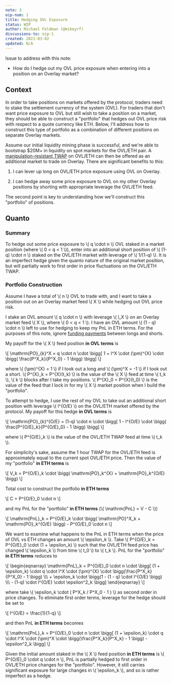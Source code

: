 ```yaml
---
note: 3
oip-num: 1
title: Hedging OVL Exposure
status: WIP
author: Michael Feldman (@mikeyrf)
discussions-to: oip-1
created: 2021-03-02
updated: N/A
---
```


Issue to address with this note:

- How do I hedge out my OVL price exposure when entering into a position on an Overlay market?


## Context

In order to take positions on markets offered by the protocol, traders need to stake the settlement currency of the system (OVL). For traders that don't want price exposure to OVL but still wish to take a position on a market, they should be able to construct a "portfolio" that hedges out OVL price risk with respect to a quote currency like ETH. Below, I'll address how to construct this type of portfolio as a combination of different positions on separate Overlay markets.

Assume our initial liquidity mining phase is successful, and we're able to bootstrap $20M+ in liquidity on spot markets for the OVL/ETH pair. A [manipulation-resistant TWAP](note-2) on OVL/ETH can then be offered as an additional market to trade on Overlay. There are significant benefits to this:

1. I can lever up long on OVL/ETH price exposure using OVL on Overlay.

2. I can hedge away some price exposure to OVL on my other Overlay positions by shorting with appropriate leverage the OVL/ETH feed.

The second point is key to understanding how we'll construct this "portfolio" of positions.


## Quanto

### Summary

To hedge out some price exposure to \\( q \cdot n \\) OVL staked in a market position (where \\( 0 < q < 1 \\)), enter into an additional short position of \\( (1-q) \cdot n \\) staked on the OVL/ETH market with leverage of \\( 1/(1-q) \\). It is an imperfect hedge given the quanto nature of the original market position, but will partially work to first order in price fluctuations on the OVL/ETH TWAP.

### Portfolio Construction

Assume I have a total of \\( n \\) OVL to trade with, and I want to take a position out on an Overlay market feed \\( X \\) while hedging out OVL price risk.

I stake an OVL amount \\( q \cdot n \\) with leverage \\( l_X \\) on an Overlay market feed \\( X \\), where \\( 0 < q < 1 \\). I have an OVL amount \\( (1 - q) \cdot n \\) left to use for hedging to keep my PnL in ETH terms. For the purposes of this note, ignore [funding payments](note-1) between longs and shorts.

My payoff for the \\( X \\) feed position **in OVL terms** is

\\[ \mathrm{PO}\_{k}^X = q \cdot n \cdot \bigg[ 1 + l^X \cdot (\pm)^{X} \cdot \bigg( \frac{P^X_k}{P^X_0} - 1 \bigg) \bigg] \\]

where \\( (\pm)^{X} = 1 \\) if I took out a long and \\( (\pm)^X = -1 \\) if I took out a short. \\( P^{X}_k = P^{X}(t_k) \\) is the value of the \\( X \\) feed at time \\( t_k \\), \\( k \\) blocks after I take my positions. \\( P^{X}_0 = P^{X}(t_0) \\) is the value of the feed that I lock in for my \\( X \\) market position when I build the "portfolio".

To attempt to hedge, I use the rest of my OVL to take out an additional short position with leverage \\( l^{O/E} \\) on the OVL/ETH market offered by the protocol. My payoff for this hedge **in OVL terms** is

\\[ \mathrm{PO}\_{k}^{O/E} = (1-q) \cdot n \cdot \bigg[ 1 - l^{O/E} \cdot \bigg( \frac{P^{O/E}_k}{P^{O/E}_0} - 1 \bigg) \bigg] \\]

where \\( P^{O/E}_k \\) is the value of the OVL/ETH TWAP feed at time \\( t_k \\).

For simplicity's sake, assume the 1 hour TWAP for the OVL/ETH feed is approximately equal to the current spot OVL/ETH price. Then the value of my "portfolio" **in ETH terms** is

\\[ V_k = P^{O/E}\_k \cdot \bigg( \mathrm{PO}\_k^{X} + \mathrm{PO}\_k^{O/E} \bigg) \\]

Total cost to construct the portfolio **in ETH terms**

\\[ C = P^{O/E}\_0 \cdot n \\]

and my PnL for the "portfolio" **in ETH terms** (\\( \mathrm{PnL} = V - C \\))

\\[ \mathrm{PnL}\_k =  P^{O/E}\_k \cdot \bigg( \mathrm{PO}^X_k + \mathrm{PO}\_k^{O/E} \bigg) - P^{O/E}\_0 \cdot n \\]

We want to examine what happens to the PnL in ETH terms when the price of OVL vs ETH changes an amount \\( \epsilon_k \\). Take \\( P^{O/E}_k = P^{O/E}_0 \cdot (1 + \epsilon_k) \\) such that the OVL/ETH feed price has changed \\( \epsilon_k \\) from time \\( t_0 \\) to \\( t_k \\). PnL for the "portfolio" **in ETH terms** reduces to

\\[
\begin{eqnarray}
\mathrm{PnL}\_k = P^{O/E}\_0 \cdot n \cdot \bigg[ (1 + \epsilon_k) \cdot q \cdot l^X \cdot (\pm)^{X} \cdot \bigg(\frac{P^X_k}{P^X_0} - 1 \bigg) \\\\\\
\+ \epsilon\_k \cdot \bigg(1 - (1 - q) \cdot l^{O/E} \bigg) \\\\\\
\- (1-q) \cdot l^{O/E} \cdot \epsilon^2_k \bigg]
\end{eqnarray}
\\]

where take \\( \epsilon_k \cdot ( P^X_k / P^X_0 - 1 ) \\) as second order in price changes. To eliminate first order terms, leverage for the hedge should be set to

\\[ l^{O/E} = \frac{1}{1-q} \\]

and then PnL **in ETH terms** becomes

\\[ \mathrm{PnL}\_k = P^{O/E}\_0 \cdot n \cdot \bigg[ (1 + \epsilon_k) \cdot q \cdot l^X \cdot (\pm)^X \cdot \bigg(\frac{P^X_k}{P^X_k} - 1 \bigg) - \epsilon^2_k \bigg] \\]

Given the initial amount staked in the \\( X \\) feed position **in ETH terms** is \\( P^{O/E}\_0 \cdot q \cdot n \\), PnL is partially hedged to first order in OVL/ETH price changes for the "portfolio". However, it still carries significant exposure for large changes in \\( \epsilon_k \\), and so is rather imperfect as a hedge.
